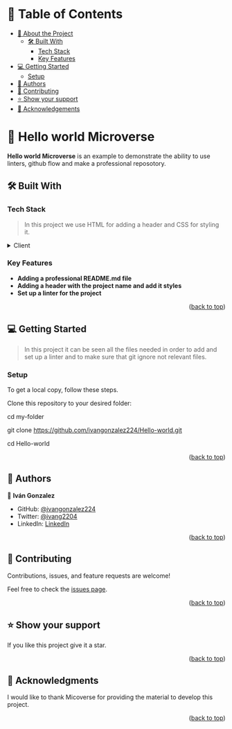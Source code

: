 <a name="readme-top"></a>

<!--
HOW TO USE:
This is an example of how you may give instructions on setting up your project locally.
Modify this file to match your project and remove sections that don't apply.
REQUIRED SECTIONS:
- Table of Contents
- About the Project
  - Built With
  - Live Demo
- Getting Started
- Authors
- Future Features
- Contributing
- Show your support
- Acknowledgements
- License
OPTIONAL SECTIONS:
- FAQ
After you're finished please remove all the comments and instructions!
-->

<!-- TABLE OF CONTENTS -->

# 📗 Table of Contents

- [📖 About the Project](#about-project)
  - [🛠 Built With](#built-with)
    - [Tech Stack](#tech-stack)
    - [Key Features](#key-features)
- [💻 Getting Started](#getting-started)
  - [Setup](#setup)
- [👥 Authors](#authors)
- [🤝 Contributing](#contributing)
- [⭐️ Show your support](#support)
- [🙏 Acknowledgements](#acknowledgements)

<!-- PROJECT DESCRIPTION -->

# 📖 Hello world Microverse <a name="about-project"></a>

**Hello world Microverse** is an example to demonstrate the ability to use linters, github flow and make a professional reposotory.

## 🛠 Built With <a name="built-with"></a>

### Tech Stack <a name="tech-stack"></a>

> In this project we use HTML for adding a header and CSS for styling it.
<details>
  <summary>Client</summary>
  <ul>
    <li><a href="https://reactjs.org/](https://developer.mozilla.org/es/docs/Web/JavaScript">Javascript</a></li>
  </ul>
</details>

<!-- Features -->

### Key Features <a name="key-features"></a>

- **Adding a professional README.md file**
- **Adding a header with the project name and add it styles**
- **Set up a linter for the project**

<p align="right">(<a href="#readme-top">back to top</a>)</p>

<!-- GETTING STARTED -->

## 💻 Getting Started <a name="getting-started"></a>

> In this project it can be seen all the files needed in order to add and set up a linter and to make sure that git ignore not relevant files.

### Setup

To get a local copy, follow these steps.

Clone this repository to your desired folder:

  cd my-folder
  
  git clone https://github.com/ivangonzalez224/Hello-world.git
  
  cd Hello-world

<p align="right">(<a href="#readme-top">back to top</a>)</p>

<!-- AUTHORS -->

## 👥 Authors <a name="authors"></a>

👤 **Iván Gonzalez**

- GitHub: [@ivangonzalez224](https://github.com/ivangonzalez224)
- Twitter: [@ivang2204](https://twitter.com/ivang2204)
- LinkedIn: [LinkedIn](https://linkedin.com/in/iván-gonzalez-robles-957491275)

<p align="right">(<a href="#readme-top">back to top</a>)</p>

<!-- CONTRIBUTING -->

## 🤝 Contributing <a name="contributing"></a>

Contributions, issues, and feature requests are welcome!

Feel free to check the [issues page](../../issues/).

<p align="right">(<a href="#readme-top">back to top</a>)</p>

<!-- SUPPORT -->

## ⭐️ Show your support <a name="support"></a>

If you like this project give it a star.

<p align="right">(<a href="#readme-top">back to top</a>)</p>

<!-- ACKNOWLEDGEMENTS -->

## 🙏 Acknowledgments <a name="acknowledgements"></a>

I would like to thank Micoverse for providing the material to develop this project.

<p align="right">(<a href="#readme-top">back to top</a>)</p>
